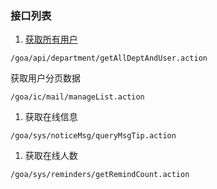 ### **接口列表**

1. [获取所有用户](/xi-tong-guan-li/yong-hu-guan-li/huo-qu-suo-you-yong-hu.md)

```
/goa/api/department/getAllDeptAndUser.action
```

获取用户分页数据

```
/goa/ic/mail/manageList.action
```

1. 获取在线信息

```
/goa/sys/noticeMsg/queryMsgTip.action
```

1. 获取在线人数

```
/goa/sys/reminders/getRemindCount.action
```



